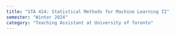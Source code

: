 ```yaml
---
title: "STA 414: Statistical Methods for Machine Learning II"
semester: "Winter 2024"
category: "Teaching Assistant at University of Toronto"
---
```


